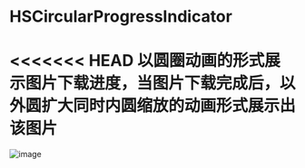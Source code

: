 # HSCircularProgressIndicator
<<<<<<< HEAD
以圆圈动画的形式展示图片下载进度，当图片下载完成后，以外圆扩大同时内圆缩放的动画形式展示出该图片
=======
![image](https://github.com/huashanbayern/HSCircularProgressIndicator/raw/master/Desktop/app.gif)

